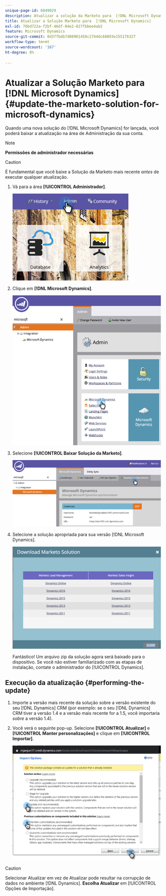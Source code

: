 ```yaml
---
unique-page-id: 6849029
description: Atualizar a solução da Marketo para  [!DNL Microsoft Dynamics]  - Documentação da Marketo - Documentação do produto
title: Atualizar a Solução Marketo para  [!DNL Microsoft Dynamics]
exl-id: 76bd722a-f2bf-46df-84e2-827fbbee4ab2
feature: Microsoft Dynamics
source-git-commit: 0d37fbdb7d08901458c1744dc68893e155176327
workflow-type: tm+mt
source-wordcount: '167'
ht-degree: 0%

---
```


# Atualizar a Solução Marketo para [!DNL Microsoft Dynamics] {#update-the-marketo-solution-for-microsoft-dynamics}

Quando uma nova solução do [!DNL Microsoft Dynamics] for lançada, você poderá baixar a atualização na área de Administração da sua conta.

>[!NOTE]
>
>**Permissões de administrador necessárias**

>[!CAUTION]
>
>É fundamental que você baixe a Solução da Marketo mais recente _antes_ de executar qualquer atualização.

1. Vá para a área **[!UICONTROL Administrador]**.

   ![](assets/admin.png)

1. Clique em **[!DNL Microsoft Dynamics]**.

   ![](assets/image2015-3-16-10-3a51-3a25.png)

1. Selecione **[!UICONTROL Baixar Solução da Marketo]**.

   ![](assets/image2015-3-16-10-3a52-3a1.png)

1. Selecione a solução apropriada para sua versão [!DNL Microsoft Dynamics].

   ![](assets/msd-online.png)

   Fantástico! Um arquivo zip da solução agora será baixado para o dispositivo. Se você não estiver familiarizado com as etapas de instalação, contate o administrador do [!UICONTROL Dynamics].

## Execução da atualização {#performing-the-update}

1. Importe a versão mais recente da solução sobre a versão existente do seu [!DNL Dynamics] CRM (por exemplo: se o seu [!DNL Dynamics] CRM tiver a versão 1.4 e a versão mais recente for a 1.5, você importaria _sobre_ a versão 1.4).

1. Você verá o seguinte pop-up. Selecione **[!UICONTROL Atualizar]** e **[!UICONTROL Manter personalizações]** e clique em **[!UICONTROL Importar]**.

   ![](assets/update-the-marketo-solution-for-microsoft-dynamics-5.png)

>[!CAUTION]
>
>Selecionar Atualizar em vez de Atualizar pode resultar na corrupção de dados no ambiente [!DNL Dynamics]. **Escolha Atualizar** em [!UICONTROL Opções de Importação].
